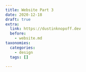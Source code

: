 ```yaml
---
title: Website Part 3
date: 2020-12-18
draft: true
extra:
  link: https://dustinknopoff.dev
  before:
    - website.md
taxonomies:
  categories:
    - design
  tags: []

---
```

